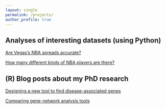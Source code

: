 ```yaml
---
layout: single
permalink: /projects/
author_profile: true
---
```




## Analyses of interesting datasets (using Python)

[Are Vegas’s NBA spreads accurate?](https://sahildshah1.github.io/nbaspreads_dotplot/)

[How many different kinds of NBA players are there?](https://sahildshah1.github.io/nbaplayers/)



## (R) Blog posts about my PhD research 

[Designing a new tool to find disease-associated genes](https://sahildshah1.github.io/GeneSurrounder/)

[Comparing gene-network analysis tools](https://sahildshah1.github.io/NetworkReview/)
